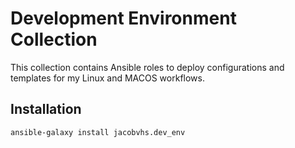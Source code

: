 # Development Environment Collection

This collection contains Ansible roles to deploy configurations and templates for my Linux and MACOS workflows.

## Installation

```
ansible-galaxy install jacobvhs.dev_env
```
